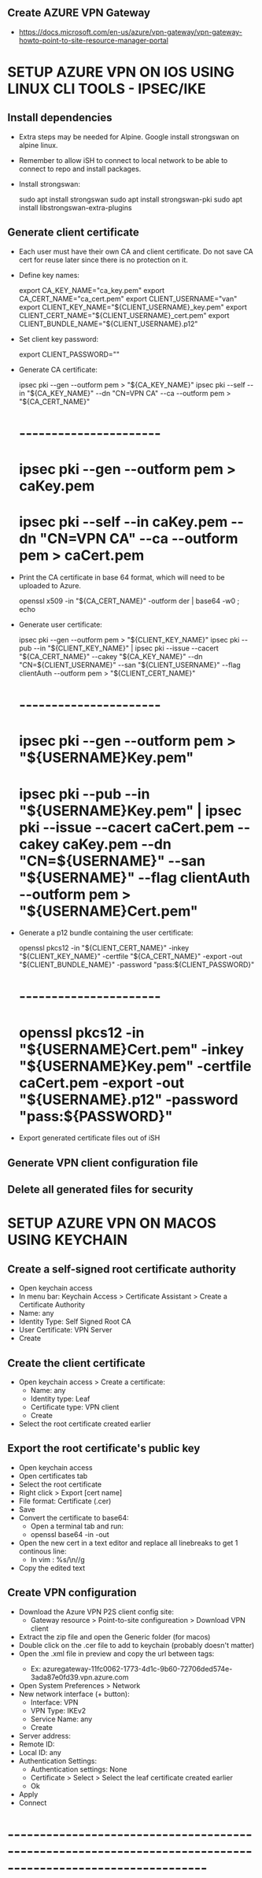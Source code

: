 ## Create AZURE VPN Gateway
- https://docs.microsoft.com/en-us/azure/vpn-gateway/vpn-gateway-howto-point-to-site-resource-manager-portal

# SETUP AZURE VPN ON IOS USING LINUX CLI TOOLS - IPSEC/IKE

## Install dependencies
- Extra steps may be needed for Alpine. Google install strongswan on alpine linux.
- Remember to allow iSH to connect to local network to be able to connect to repo and install packages.
- Install strongswan:

    sudo apt install strongswan
    sudo apt install strongswan-pki
    sudo apt install libstrongswan-extra-plugins

## Generate client certificate
- Each user must have their own CA and client certificate. Do not save CA cert for reuse later since there is no protection on it.
- Define key names:

    export CA_KEY_NAME="ca_key.pem"
    export CA_CERT_NAME="ca_cert.pem"
    export CLIENT_USERNAME="van"
    export CLIENT_KEY_NAME="${CLIENT_USERNAME}_key.pem"
    export CLIENT_CERT_NAME="${CLIENT_USERNAME}_cert.pem"
    export CLIENT_BUNDLE_NAME="${CLIENT_USERNAME}.p12"

- Set client key password:

    export CLIENT_PASSWORD="" 

- Generate CA certificate:

    ipsec pki --gen --outform pem > "${CA_KEY_NAME}"
    ipsec pki --self --in "${CA_KEY_NAME}" --dn "CN=VPN CA" --ca --outform pem > "${CA_CERT_NAME}"
    # ----------------------
    # ipsec pki --gen --outform pem > caKey.pem
    # ipsec pki --self --in caKey.pem --dn "CN=VPN CA" --ca --outform pem > caCert.pem

- Print the CA certificate in base 64 format, which will need to be uploaded to Azure.

    openssl x509 -in "${CA_CERT_NAME}" -outform der | base64 -w0 ; echo

- Generate user certificate:

    ipsec pki --gen --outform pem > "${CLIENT_KEY_NAME}"
    ipsec pki --pub --in "${CLIENT_KEY_NAME}" | ipsec pki --issue --cacert "${CA_CERT_NAME}" --cakey "${CA_KEY_NAME}" --dn "CN=${CLIENT_USERNAME}" --san "${CLIENT_USERNAME}" --flag clientAuth --outform pem > "${CLIENT_CERT_NAME}"
    # ----------------------
    # ipsec pki --gen --outform pem > "${USERNAME}Key.pem"
    # ipsec pki --pub --in "${USERNAME}Key.pem" | ipsec pki --issue --cacert caCert.pem --cakey caKey.pem --dn "CN=${USERNAME}" --san "${USERNAME}" --flag clientAuth --outform pem > "${USERNAME}Cert.pem"

- Generate a p12 bundle containing the user certificate:

    openssl pkcs12 -in "${CLIENT_CERT_NAME}" -inkey "${CLIENT_KEY_NAME}" -certfile "${CA_CERT_NAME}" -export -out "${CLIENT_BUNDLE_NAME}" -password "pass:${CLIENT_PASSWORD}"
    # ----------------------
    # openssl pkcs12 -in "${USERNAME}Cert.pem" -inkey "${USERNAME}Key.pem" -certfile caCert.pem -export -out "${USERNAME}.p12" -password "pass:${PASSWORD}"

- Export generated certificate files out of iSH

## Generate VPN client configuration file

## Delete all generated files for security


# SETUP AZURE VPN ON MACOS USING KEYCHAIN

## Create a self-signed root certificate authority
- Open keychain access
- In menu bar: Keychain Access > Certificate Assistant > Create a Certificate Authority
- Name: any
- Identity Type: Self Signed Root CA
- User Certificate: VPN Server
- Create

## Create the client certificate
- Open keychain access > Create a certificate:
	- Name: any
	- Identity type: Leaf
	- Certificate type: VPN client
	- Create
- Select the root certificate created earlier

## Export the root certificate's public key
- Open keychain access
- Open certificates tab
- Select the root certificate
- Right click > Export [cert name]
- File format: Certificate (.cer)
- Save
- Convert the certificate to base64:
	- Open a terminal tab and run:
	- openssl base64 -in <infile> -out <outfile>
- Open the new cert in a text editor and replace all linebreaks to get 1 continous line:
	- In vim : %s/\n//g
- Copy the edited text

## Create VPN configuration
- Download the Azure VPN P2S client config site:
	- Gateway resource > Point-to-site configureation > Download VPN client
- Extract the zip file and open the Generic folder (for macos)
- Double click on the .cer file to add to keychain (probably doesn't matter)
- Open the .xml file in preview and copy the url between <VpnServer> tags:
	- Ex: azuregateway-11fc0062-1773-4d1c-9b60-72706ded574e-3ada87e0fd39.vpn.azure.com
- Open System Preferences > Network
- New network interface (+ button):
	- Interface: VPN
	- VPN Type: IKEv2
	- Service Name: any
	- Create
- Server address: <VpnServer>
- Remote ID: <VpnServer>
- Local ID: any
- Authentication Settings:
	- Authentication settings: None
	- Certificate > Select > Select the leaf certificate created earlier
	- Ok
- Apply
- Connect
# -----------------------------------------------------------------------------------------------------------
